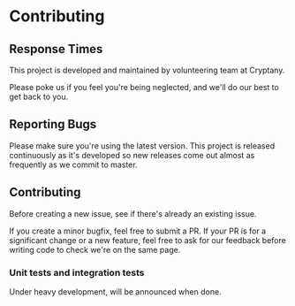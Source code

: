 # Contributing


## Response Times

This project is developed and maintained by volunteering team at Cryptany.

Please poke us if you feel you're being neglected, and we'll do our best to get back to you.

## Reporting Bugs

Please make sure you're using the latest version. This project is
released continuously as it's developed so new releases come out almost as frequently as we
commit to master.

## Contributing

Before creating a new issue, see if there's already an existing issue.

If you create a minor bugfix, feel free to submit a PR.
If your PR is for a significant change or a new feature, feel free to ask for our feedback
before writing code to check we're on the same page.

### Unit tests and integration tests
Under heavy development, will be announced when done.